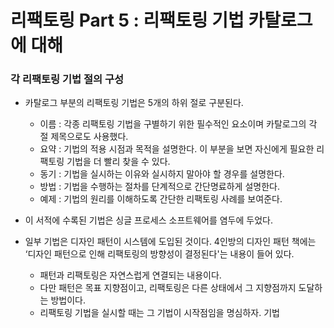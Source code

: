 # 리팩토링 Part 5 : 리팩토링 기법 카탈로그에 대해

### 각 리팩토링 기법 절의 구성

- 카탈로그 부분의 리팩토링 기법은 5개의 하위 절로 구분된다.
    - 이름 : 각종 리팩토링 기법을 구별하기 위한 필수적인 요소이며 카탈로그의 각 절 제목으로도 사용했다.
    - 요약 : 기법의 적용 시점과 목적을 설명한다. 이 부분을 보면 자신에게 필요한 리팩토링 기법을 더 빨리 찾을 수 있다.
    - 동기 : 기법을 실시하는 이유와 실시하지 말아야 할 경우를 설명한다.
    - 방법 : 기법을 수행하는 절차를 단계적으로 간단명료하게 설명한다.
    - 예제 : 기법의 원리를 이해하도록 간단한 리팩토링 사례를 보여준다.

- 이 서적에 수록된 기법은 싱글 프로세스 소프트웨어를 염두에 두었다.
- 일부 기법은 디자인 패턴이 시스템에 도입된 것이다. 4인방의 디자인 패턴 책에는 ‘디자인 패턴으로 인해 리팩토링의 방향성이 결정된다'는 내용이 들어 있다.
    - 패턴과 리팩토링은 자연스럽게 연결되는 내용이다.
    - 다만 패턴은 목표 지향점이고, 리팩토링은 다른 상태에서 그 지향점까지 도달하는 방법이다.
    - 리팩토링 기법을 실시할 때는 그 기법이 시작점임을 명심하자. 기법